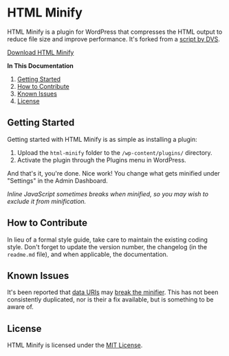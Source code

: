 # HTML Minify
HTML Minify is a plugin for WordPress that compresses the HTML output to reduce file size and improve performance. It's forked from a [script by DVS](http://www.intert3chmedia.net/2011/12/minify-html-javascript-css-without.html).

[Download HTML Minify](https://github.com/cferdinandi/html-minify/archive/master.zip)

**In This Documentation**

1. [Getting Started](#getting-started)
2. [How to Contribute](#how-to-contribute)
3. [Known Issues](#known-issues)
4. [License](#license)



## Getting Started

Getting started with HTML Minify is as simple as installing a plugin:

1. Upload the `html-minify` folder to the `/wp-content/plugins/` directory.
2. Activate the plugin through the Plugins menu in WordPress.

And that's it, you're done. Nice work! You change what gets minified under "Settings" in the Admin Dashboard.

*Inline JavaScript sometimes breaks when minified, so you may wish to exclude it from minification.*



## How to Contribute

In lieu of a formal style guide, take care to maintain the existing coding style. Don't forget to update the version number, the changelog (in the `readme.md` file), and when applicable, the documentation.



## Known Issues

It's been reported that [data URIs](https://developer.mozilla.org/en-US/docs/Web/HTTP/data_URIs) may [break the minifier](https://github.com/cferdinandi/html-minify/issues/2). This has not been consistently duplicated, nor is their a fix available, but is something to be aware of.



## License

HTML Minify is licensed under the [MIT License](http://gomakethings.com/mit/).